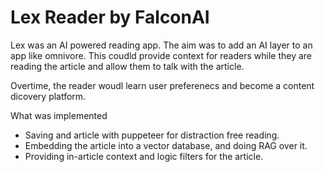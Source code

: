 # Lex Reader by FalconAI

Lex was an AI powered reading app. The aim was to add an AI layer to an app like omnivore. This coudld provide context for readers while they are reading the article and allow them to talk with the article. 

Overtime, the reader woudl learn user preferenecs and become a content dicovery platform.

What was implemented 

- Saving and article with puppeteer for distraction free reading.
- Embedding the article into a vector database, and doing RAG over it.
- Providing in-article context and logic filters for the article.

